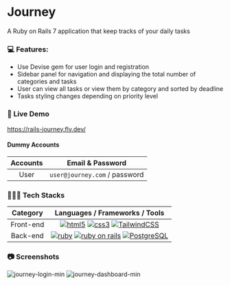 # Journey
A Ruby on Rails 7 application that keep tracks of your daily tasks

### 💻 Features:
* Use Devise gem for user login and registration
* Sidebar panel for navigation and displaying the total number of categories and tasks
* User can view all tasks or view them by category and sorted by deadline
* Tasks styling changes depending on priority level

### 🚀 Live Demo
https://rails-journey.fly.dev/

#### Dummy Accounts
Accounts    | Email & Password
:---------: | :-------------------------------:
User        | `user@journey.com` / password

### 👨🏽‍💻 Tech Stacks

Category    | Languages / Frameworks / Tools
:---------: | :-------------------------------:
Front-end   | [![html5](https://upload.wikimedia.org/wikipedia/commons/thumb/3/38/HTML5_Badge.svg/64px-HTML5_Badge.svg.png)][1] [![css3](https://upload.wikimedia.org/wikipedia/commons/thumb/6/62/CSS3_logo.svg/64px-CSS3_logo.svg.png)][2] [![TailwindCSS](https://upload.wikimedia.org/wikipedia/commons/thumb/d/d5/Tailwind_CSS_Logo.svg/64px-Tailwind_CSS_Logo.svg.png)][6] 
Back-end    | [![ruby](https://upload.wikimedia.org/wikipedia/commons/thumb/7/73/Ruby_logo.svg/64px-Ruby_logo.svg.png)][3] [![ruby on rails](https://upload.wikimedia.org/wikipedia/commons/thumb/6/62/Ruby_On_Rails_Logo.svg/170px-Ruby_On_Rails_Logo.svg.png)][4] [![PostgreSQL](https://upload.wikimedia.org/wikipedia/commons/thumb/2/29/Postgresql_elephant.svg/64px-Postgresql_elephant.svg.png)][5]

### 📷 Screenshots
![journey-login-min](https://user-images.githubusercontent.com/33846123/202098269-285407ac-55f3-47e3-a615-6e08de12b984.png)
![journey-dashboard-min](https://user-images.githubusercontent.com/33846123/202098289-a91b956d-c97b-4d81-a4e9-0aa5ee5d7825.png)

<!-- Links -->
[1]: https://developer.mozilla.org/en-US/docs/Glossary/HTML5
[2]: https://developer.mozilla.org/en-US/docs/Web/CSS
[3]: https://www.ruby-lang.org/en/
[4]: https://rubyonrails.org/
[5]: https://www.postgresql.org/
[6]: https://tailwindcss.com/
